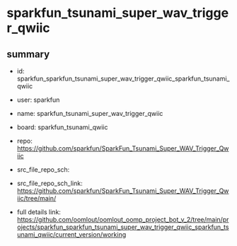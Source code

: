 # sparkfun_tsunami_super_wav_trigger_qwiic
 
## summary 
* id: sparkfun_sparkfun_tsunami_super_wav_trigger_qwiic_sparkfun_tsunami_qwiic
* user: sparkfun
* name: sparkfun_tsunami_super_wav_trigger_qwiic
* board: sparkfun_tsunami_qwiic
* repo: https://github.com/sparkfun/SparkFun_Tsunami_Super_WAV_Trigger_Qwiic



* src_file_repo_sch: 
* src_file_repo_sch_link: https://github.com/sparkfun/SparkFun_Tsunami_Super_WAV_Trigger_Qwiic/tree/main/
* full details link: https://github.com/oomlout/oomlout_oomp_project_bot_v_2/tree/main/projects/sparkfun_sparkfun_tsunami_super_wav_trigger_qwiic_sparkfun_tsunami_qwiic/current_version/working  







